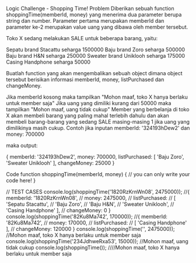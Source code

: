 Logic Challenge - Shopping Time!
Problem
Diberikan sebuah function shoppingTime(memberId, money) yang menerima dua parameter berupa string dan number. Parameter pertama merupakan memberId dan parameter ke-2 merupakan value uang yang dibawa oleh member tersebut.

Toko X sedang melakukan SALE untuk beberapa barang, yaitu:

Sepatu brand Stacattu seharga 1500000
Baju brand Zoro seharga 500000
Baju brand H&N seharga 250000
Sweater brand Uniklooh seharga 175000
Casing Handphone seharga 50000

Buatlah function yang akan mengembalikan sebuah object dimana object tersebut berisikan informasi memberId, money, listPurchased dan changeMoney.

Jika memberId kosong maka tampilkan "Mohon maaf, toko X hanya berlaku untuk member saja"
Jika uang yang dimiliki kurang dari 50000 maka tampilkan "Mohon maaf, uang tidak cukup"
Member yang berbelanja di toko X akan membeli barang yang paling mahal terlebih dahulu dan akan membeli barang-barang yang sedang SALE masing-masing 1 jika uang yang dimilikinya masih cukup.
Contoh jika inputan memberId: '324193hDew2' dan money: 700000

maka output:

{ memberId: '324193hDew2', money: 700000, listPurchased: [ 'Baju Zoro', 'Sweater Uniklooh' ], changeMoney: 25000 }

Code
function shoppingTime(memberId, money) {
  // you can only write your code here!
}

// TEST CASES
console.log(shoppingTime('1820RzKrnWn08', 2475000));
  //{ memberId: '1820RzKrnWn08',
  // money: 2475000,
  // listPurchased:
  //  [ 'Sepatu Stacattu',
  //    'Baju Zoro',
  //    'Baju H&N',
  //    'Sweater Uniklooh',
  //    'Casing Handphone' ],
  // changeMoney: 0 }
console.log(shoppingTime('82Ku8Ma742', 170000));
//{ memberId: '82Ku8Ma742',
// money: 170000,
// listPurchased:
//  [ 'Casing Handphone' ],
// changeMoney: 120000 }
console.log(shoppingTime('', 2475000)); //Mohon maaf, toko X hanya berlaku untuk member saja
console.log(shoppingTime('234JdhweRxa53', 15000)); //Mohon maaf, uang tidak cukup
console.log(shoppingTime()); ////Mohon maaf, toko X hanya berlaku untuk member saja